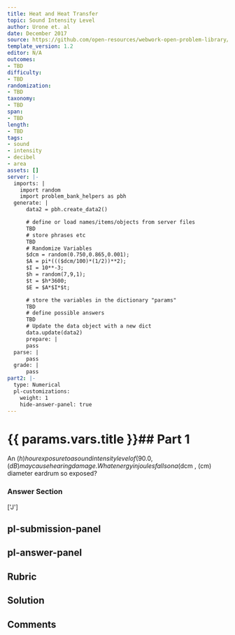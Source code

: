```yaml
---
title: Heat and Heat Transfer
topic: Sound Intensity Level
author: Urone et. al
date: December 2017
source: https://github.com/open-resources/webwork-open-problem-library/tree/master/Contrib/BrockPhysics/College_Physics_Urone/17.Physics_of_Hearing/17-03.Sound_Intensity_Level/NU_U17_17_03_016.pg
template_version: 1.2
editor: N/A
outcomes:
- TBD
difficulty:
- TBD
randomization:
- TBD
taxonomy:
- TBD
span:
- TBD
length:
- TBD
tags:
- sound
- intensity
- decibel
- area
assets: []
server: |-
  imports: |
    import random
    import problem_bank_helpers as pbh
  generate: |
      data2 = pbh.create_data2()

      # define or load names/items/objects from server files
      TBD
      # store phrases etc
      TBD
      # Randomize Variables
      $dcm = random(0.750,0.865,0.001);
      $A = pi*((($dcm/100)*(1/2))**2);
      $I = 10**-3;
      $h = random(7,9,1);
      $t = $h*3600;
      $E = $A*$I*$t;

      # store the variables in the dictionary "params"
      TBD
      # define possible answers
      TBD
      # Update the data object with a new dict
      data.update(data2)
      prepare: |
      pass
  parse: |
      pass
  grade: |
      pass
part2: |-
  type: Numerical
  pl-customizations:
    weight: 1
    hide-answer-panel: true
---
```


# {{ params.vars.title }}## Part 1 
An ($h) hour exposure to a sound intensity level of (90.0 , (dB) may cause hearing damage.What energy in joules falls on a ($dcm , (cm) diameter eardrum so exposed? 


### Answer Section 
['J']

## pl-submission-panel 


## pl-answer-panel 


## Rubric 


## Solution 


## Comments 


